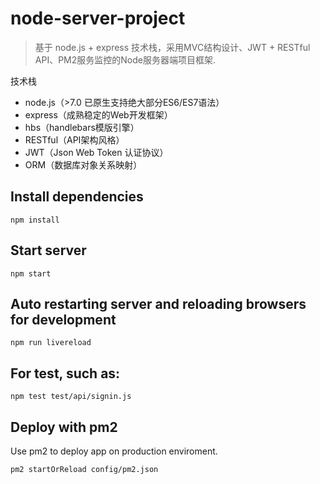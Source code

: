 # node-server-project
> 基于 node.js + express 技术栈，采用MVC结构设计、JWT + RESTful API、PM2服务监控的Node服务器端项目框架.

技术栈

- node.js（>7.0 已原生支持绝大部分ES6/ES7语法）
- express（成熟稳定的Web开发框架）
- hbs（handlebars模版引擎）
- RESTful（API架构风格）
- JWT（Json Web Token 认证协议）
- ORM（数据库对象关系映射）


## Install dependencies

```
npm install
```

## Start server

```
npm start
```

## Auto restarting server and reloading browsers for development

```
npm run livereload
```

## For test, such as:

```
npm test test/api/signin.js
```

## Deploy with pm2

Use pm2 to deploy app on production enviroment.

```
pm2 startOrReload config/pm2.json
```
